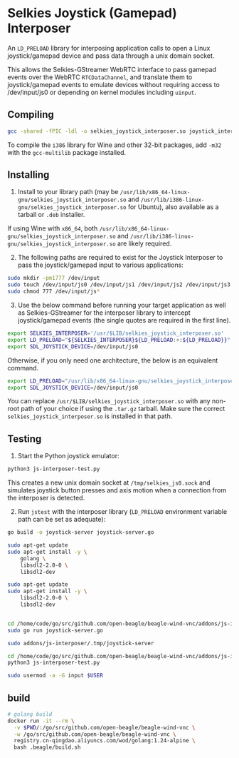 # Selkies Joystick (Gamepad) Interposer

An `LD_PRELOAD` library for interposing application calls to open a Linux joystick/gamepad device and pass data through a unix domain socket.

This allows the Selkies-GStreamer WebRTC interface to pass gamepad events over the WebRTC `RTCDataChannel`, and translate them to joystick/gamepad events to emulate devices without requiring access to /dev/input/js0 or depending on kernel modules including `uinput`.

## Compiling

```bash
gcc -shared -fPIC -ldl -o selkies_joystick_interposer.so joystick_interposer.c
```

To compile the `i386` library for Wine and other 32-bit packages, add `-m32` with the `gcc-multilib` package installed.

## Installing

1. Install to your library path (may be `/usr/lib/x86_64-linux-gnu/selkies_joystick_interposer.so` and `/usr/lib/i386-linux-gnu/selkies_joystick_interposer.so` for Ubuntu), also available as a tarball or `.deb` installer.

If using Wine with `x86_64`, both `/usr/lib/x86_64-linux-gnu/selkies_joystick_interposer.so` and `/usr/lib/i386-linux-gnu/selkies_joystick_interposer.so` are likely required.

2. The following paths are required to exist for the Joystick Interposer to pass the joystick/gamepad input to various applications:

```bash
sudo mkdir -pm1777 /dev/input
sudo touch /dev/input/js0 /dev/input/js1 /dev/input/js2 /dev/input/js3
sudo chmod 777 /dev/input/js*
```

3. Use the below command before running your target application as well as Selkies-GStreamer for the interposer library to intercept joystick/gamepad events (the single quotes are required in the first line).

```bash
export SELKIES_INTERPOSER='/usr/$LIB/selkies_joystick_interposer.so'
export LD_PRELOAD="${SELKIES_INTERPOSER}${LD_PRELOAD:+:${LD_PRELOAD}}"
export SDL_JOYSTICK_DEVICE=/dev/input/js0
```

Otherwise, if you only need one architecture, the below is an equivalent command.

```bash
export LD_PRELOAD="/usr/lib/x86_64-linux-gnu/selkies_joystick_interposer.so${LD_PRELOAD:+:${LD_PRELOAD}}"
export SDL_JOYSTICK_DEVICE=/dev/input/js0
```

You can replace `/usr/$LIB/selkies_joystick_interposer.so` with any non-root path of your choice if using the `.tar.gz` tarball. Make sure the correct `selkies_joystick_interposer.so` is installed in that path.

## Testing

1. Start the Python joystick emulator:

```bash
python3 js-interposer-test.py
```

This creates a new unix domain socket at `/tmp/selkies_js0.sock` and simulates joystick button presses and axis motion when a connection from the interposer is detected.

2. Run `jstest` with the interposer library (`LD_PRELOAD` environment variable path can be set as adequate):

```bash
go build -o joystick-server joystick-server.go

sudo apt-get update
sudo apt-get install -y \
    golang \
    libsdl2-2.0-0 \
    libsdl2-dev

sudo apt-get update
sudo apt-get install -y \
    libsdl2-2.0-0 \
    libsdl2-dev


cd /home/code/go/src/github.com/open-beagle/beagle-wind-vnc/addons/js-interposer && \
sudo go run joystick-server.go

sudo addons/js-interposer/.tmp/joystick-server

cd /home/code/go/src/github.com/open-beagle/beagle-wind-vnc/addons/js-interposer && \
python3 js-interposer-test.py

sudo usermod -a -G input $USER
```

## build

```bash
# golang build
docker run -it --rm \
  -v $PWD/:/go/src/github.com/open-beagle/beagle-wind-vnc \
  -w /go/src/github.com/open-beagle/beagle-wind-vnc \
  registry.cn-qingdao.aliyuncs.com/wod/golang:1.24-alpine \
  bash .beagle/build.sh
```
